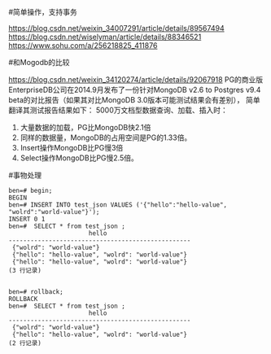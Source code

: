#简单操作，支持事务

https://blog.csdn.net/weixin_34007291/article/details/89567494
https://blog.csdn.net/wiselyman/article/details/88346521
https://www.sohu.com/a/256218825_411876


#和Mogodb的比较

https://blog.csdn.net/weixin_34120274/article/details/92067918
PG的商业版EnterpriseDB公司在2014.9月发布了一份针对MongoDB v2.6 to Postgres v9.4 beta的对比报告（如果其对比MongoDB 3.0版本可能测试结果会有差别）， 简单翻译其测试报告结果如下：
5000万文档型数据查询、加载、插入时：
1. 大量数据的加载，PG比MongoDB快2.1倍
2. 同样的数据量，MongoDB的占用空间是PG的1.33倍。
3. Insert操作MongoDB比PG慢3倍
4. Select操作MongoDB比PG慢2.5倍。


#事物处理

```
ben=# begin;
BEGIN
ben=# INSERT INTO test_json VALUES ('{"hello":"hello-value", "wolrd":"world-value"}');
INSERT 0 1
ben=#  SELECT * from test_json ;
                      hello
--------------------------------------------------
 {"wolrd": "world-value"}
 {"hello": "hello-value", "wolrd": "world-value"}
 {"hello": "hello-value", "wolrd": "world-value"}
(3 行记录)


ben=# rollback;
ROLLBACK
ben=#  SELECT * from test_json ;
                      hello
--------------------------------------------------
 {"wolrd": "world-value"}
 {"hello": "hello-value", "wolrd": "world-value"}
(2 行记录)
```
